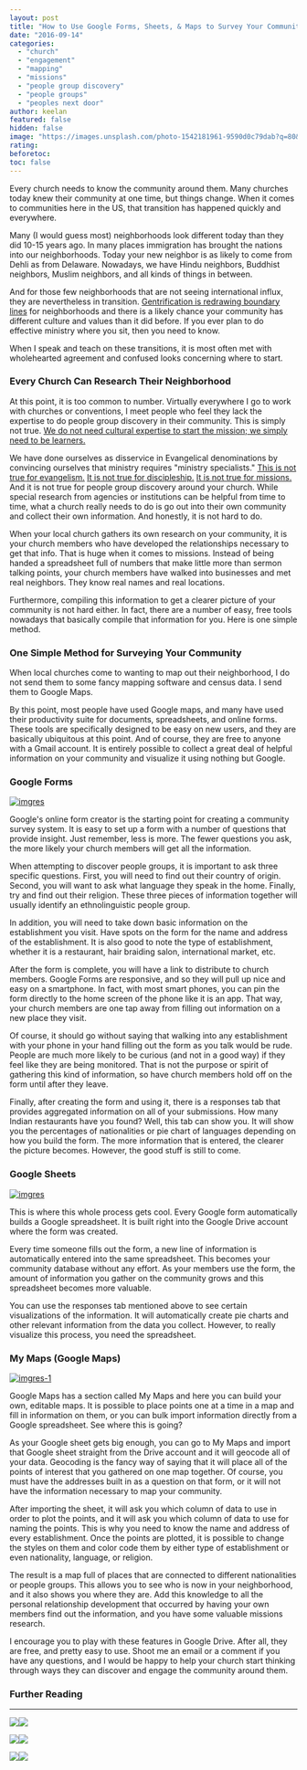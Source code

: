 ```yaml
---
layout: post
title: "How to Use Google Forms, Sheets, & Maps to Survey Your Community (For Free)"
date: "2016-09-14"
categories: 
  - "church"
  - "engagement"
  - "mapping"
  - "missions"
  - "people group discovery"
  - "people groups"
  - "peoples next door"
author: keelan
featured: false
hidden: false
image: "https://images.unsplash.com/photo-1542181961-9590d0c79dab?q=80&w=2070&auto=format&fit=crop&ixlib=rb-4.0.3&ixid=M3wxMjA3fDB8MHxwaG90by1wYWdlfHx8fGVufDB8fHx8fA%3D%3D"
rating:
beforetoc:
toc: false
---
```


Every church needs to know the community around them. Many churches today knew their community at one time, but things change. When it comes to communities here in the US, that transition has happened quickly and everywhere.

Many (I would guess most) neighborhoods look different today than they did 10-15 years ago. In many places immigration has brought the nations into our neighborhoods. Today your new neighbor is as likely to come from Dehli as from Delaware. Nowadays, we have Hindu neighbors, Buddhist neighbors, Muslim neighbors, and all kinds of things in between.

And for those few neighborhoods that are not seeing international influx, they are nevertheless in transition. [Gentrification is redrawing boundary lines](http://blog.keelancook.com/2016/08/in-the-news-when-gentrification-is-really-a-shift-in-boundaries.html) for neighborhoods and there is a likely chance your community has different culture and values than it did before. If you ever plan to do effective ministry where you sit, then you need to know.

When I speak and teach on these transitions, it is most often met with wholehearted agreement and confused looks concerning where to start.

### **Every Church Can Research Their Neighborhood**

At this point, it is too common to number. Virtually everywhere I go to work with churches or conventions, I meet people who feel they lack the expertise to do people group discovery in their community. This is simply not true. [We do not need cultural expertise to start the mission; we simply need to be learners.](http://blog.keelancook.com/2015/10/engaging-people-groups-cultural-expertise-vs-cultural-acquisition.html)

We have done ourselves as disservice in Evangelical denominations by convincing ourselves that ministry requires "ministry specialists." [This is not true for evangelism.](https://amzn.to/2y93ieZ) [It is not true for discipleship.](https://amzn.to/3aoTsEd) [It is not true for missions.](https://amzn.to/2WPNd8q) And it is not true for people group discovery around your church. While special research from agencies or institutions can be helpful from time to time, what a church really needs to do is go out into their own community and collect their own information. And honestly, it is not hard to do.

When your local church gathers its own research on your community, it is your church members who have developed the relationships necessary to get that info. That is huge when it comes to missions. Instead of being handed a spreadsheet full of numbers that make little more than sermon talking points, your church members have walked into businesses and met real neighbors. They know real names and real locations.

Furthermore, compiling this information to get a clearer picture of your community is not hard either. In fact, there are a number of easy, free tools nowadays that basically compile that information for you. Here is one simple method.

### **One Simple Method for Surveying Your Community**

When local churches come to wanting to map out their neighborhood, I do not send them to some fancy mapping software and census data. I send them to Google Maps.

By this point, most people have used Google maps, and many have used their productivity suite for documents, spreadsheets, and online forms. These tools are specifically designed to be easy on new users, and they are basically ubiquitous at this point. And of course, they are free to anyone with a Gmail account. It is entirely possible to collect a great deal of helpful information on your community and visualize it using nothing but Google.

### Google Forms

[![imgres](https://keelancook.files.wordpress.com/2020/08/a5b45-imgres.png?w=150&h=150)](https://keelancook.files.wordpress.com/2020/08/a5b45-imgres.png)

Google's online form creator is the starting point for creating a community survey system. It is easy to set up a form with a number of questions that provide insight. Just remember, less is more. The fewer questions you ask, the more likely your church members will get all the information.

When attempting to discover people groups, it is important to ask three specific questions. First, you will need to find out their country of origin. Second, you will want to ask what language they speak in the home. Finally, try and find out their religion. These three pieces of information together will usually identify an ethnolinguistic people group.

In addition, you will need to take down basic information on the establishment you visit. Have spots on the form for the name and address of the establishment. It is also good to note the type of establishment, whether it is a restaurant, hair braiding salon, international market, etc.

After the form is complete, you will have a link to distribute to church members. Google Forms are responsive, and so they will pull up nice and easy on a smartphone. In fact, with most smart phones, you can pin the form directly to the home screen of the phone like it is an app. That way, your church members are one tap away from filling out information on a new place they visit.

Of course, it should go without saying that walking into any establishment with your phone in your hand filling out the form as you talk would be rude. People are much more likely to be curious (and not in a good way) if they feel like they are being monitored. That is not the purpose or spirit of gathering this kind of information, so have church members hold off on the form until after they leave.

Finally, after creating the form and using it, there is a responses tab that provides aggregated information on all of your submissions. How many Indian restaurants have you found? Well, this tab can show you. It will show you the percentages of nationalities or pie chart of languages depending on how you build the form. The more information that is entered, the clearer the picture becomes. However, the good stuff is still to come.

### Google Sheets

[![imgres](https://keelancook.files.wordpress.com/2020/08/c55cd-imgres.jpg?w=150&h=150)](https://keelancook.files.wordpress.com/2020/08/c55cd-imgres.jpg)

This is where this whole process gets cool. Every Google form automatically builds a Google spreadsheet. It is built right into the Google Drive account where the form was created.

Every time someone fills out the form, a new line of information is automatically entered into the same spreadsheet. This becomes your community database without any effort. As your members use the form, the amount of information you gather on the community grows and this spreadsheet becomes more valuable.

You can use the responses tab mentioned above to see certain visualizations of the information. It will automatically create pie charts and other relevant information from the data you collect. However, to really visualize this process, you need the spreadsheet.

### My Maps (Google Maps)

[![imgres-1](https://keelancook.files.wordpress.com/2020/08/828e1-imgres-1.png?w=150&h=150)](https://keelancook.files.wordpress.com/2020/08/828e1-imgres-1.png)

Google Maps has a section called My Maps and here you can build your own, editable maps. It is possible to place points one at a time in a map and fill in information on them, or you can bulk import information directly from a Google spreadsheet. See where this is going?

As your Google sheet gets big enough, you can go to My Maps and import that Google sheet straight from the Drive account and it will geocode all of your data. Geocoding is the fancy way of saying that it will place all of the points of interest that you gathered on one map together. Of course, you must have the addresses built in as a question on that form, or it will not have the information necessary to map your community.

After importing the sheet, it will ask you which column of data to use in order to plot the points, and it will ask you which column of data to use for naming the points. This is why you need to know the name and address of every establishment. Once the points are plotted, it is possible to change the styles on them and color code them by either type of establishment or even nationality, language, or religion.

The result is a map full of places that are connected to different nationalities or people groups. This allows you to see who is now in your neighborhood, and it also shows you where they are. Add this knowledge to all the personal relationship development that occurred by having your own members find out the information, and you have some valuable missions research.

I encourage you to play with these features in Google Drive. After all, they are free, and pretty easy to use. Shoot me an email or a comment if you have any questions, and I would be happy to help your church start thinking through ways they can discover and engage the community around them.

### Further Reading

* * *

[![](//ws-na.amazon-adsystem.com/widgets/q?_encoding=UTF8&ASIN=0996184759&Format=_SL250_&ID=AsinImage&MarketPlace=US&ServiceVersion=20070822&WS=1&tag=keelancook-20&language=en_US)](https://www.amazon.com/Tradecraft-Church-Mission-Caleb-Crider/dp/0996184759/ref=as_li_ss_il?crid=10DHS5G053IGL&keywords=tradecraft&qid=1585333681&sprefix=tradecraft,aps,182&sr=8-3&linkCode=li3&tag=keelancook-20&linkId=194a063e0de2ad547e13bd74743bab25&language=en_US)![](https://ir-na.amazon-adsystem.com/e/ir?t=keelancook-20&language=en_US&l=li3&o=1&a=0996184759)

[![](//ws-na.amazon-adsystem.com/widgets/q?_encoding=UTF8&ASIN=0999411977&Format=_SL250_&ID=AsinImage&MarketPlace=US&ServiceVersion=20070822&WS=1&tag=keelancook-20&language=en_US)](https://www.amazon.com/Mobilize-Evangelize-Effective-Congregational-Evangelism/dp/0999411977/ref=as_li_ss_il?keywords=matt+queen+evangelism&qid=1585333909&sr=8-3&linkCode=li3&tag=keelancook-20&linkId=e0bd11578b037e7085922beaa4230977&language=en_US)![](https://ir-na.amazon-adsystem.com/e/ir?t=keelancook-20&language=en_US&l=li3&o=1&a=0999411977)

[![](//ws-na.amazon-adsystem.com/widgets/q?_encoding=UTF8&ASIN=0830857583&Format=_SL250_&ID=AsinImage&MarketPlace=US&ServiceVersion=20070822&WS=1&tag=keelancook-20&language=en_US)](https://www.amazon.com/Strangers-Next-Door-Immigration-Migration/dp/0830857583/ref=as_li_ss_il?_encoding=UTF8&qid=1586805376&sr=8-1&linkCode=li3&tag=keelancook-20&linkId=a69adcc90c9e80879a734a10b4c93068&language=en_US)![](https://ir-na.amazon-adsystem.com/e/ir?t=keelancook-20&language=en_US&l=li3&o=1&a=0830857583)
